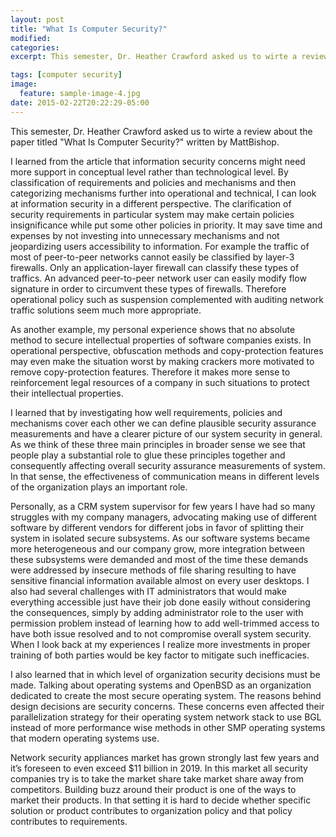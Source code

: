 ```yaml
---
layout: post
title: "What Is Computer Security?"
modified:
categories: 
excerpt: This semester, Dr. Heather Crawford asked us to wirte a review about the paper titled "What Is Computer Security?" written by MattBishop.

tags: [computer security]
image:
  feature: sample-image-4.jpg
date: 2015-02-22T20:22:29-05:00
---
```


This semester, Dr. Heather Crawford asked us to wirte a review about the paper titled "What Is Computer Security?" written by MattBishop.

I learned from the article that information security concerns might need more support in conceptual level rather than technological level. By classification of requirements and policies and mechanisms and then categorizing mechanisms further into operational and technical, I can look at information security in a different perspective. The clarification of security requirements in particular system may make certain policies insignificance while put some other policies in priority. It may save time and expenses by not investing into unnecessary mechanisms and not jeopardizing users accessibility to information. For example the traffic of most of peer-to-peer networks cannot easily be classified by layer-3 firewalls. Only an application-layer firewall can classify these types of traffics. An advanced peer-to-peer network user can easily modify flow signature in order to circumvent these types of firewalls. Therefore operational policy such as suspension complemented with auditing network traffic solutions seem much more appropriate. 

As another example, my personal experience shows that no absolute method to secure intellectual properties of software companies exists. In operational perspective, obfuscation methods and copy-protection features may even make the situation worst by making crackers more motivated to remove copy-protection features. Therefore it makes more sense to reinforcement legal resources of a company in such situations to protect their intellectual properties.

I learned that by investigating how well requirements, policies and mechanisms cover each other we can define plausible security assurance measurements and have a clearer picture of our system security in general. As we think of these three main principles in broader sense we see that people play a substantial role to glue these principles together and consequently affecting overall security assurance measurements of system. In that sense, the effectiveness of communication means in different levels of the organization plays an important role.

Personally, as a CRM system supervisor for few years I have had so many struggles with my company managers, advocating making use of different software by different vendors for different jobs in favor of splitting their system in isolated secure subsystems. As our software systems became more heterogeneous and our company grow, more integration between these subsystems were demanded and most of the time these demands were addressed by insecure methods of file sharing resulting to have sensitive financial information available almost on every user desktops. I also had several challenges with IT administrators that would make everything accessible just have their job done easily without considering the consequences, simply by adding administrator role to the user with permission problem instead of learning how to add well-trimmed access to have both issue resolved and to not compromise overall system security. When I look back at my experiences I realize more investments in proper training of both parties would be key factor to mitigate such inefficacies. 

I also learned that in which level of organization security decisions must be made. Talking about operating systems and OpenBSD as an organization dedicated to create the most secure operating system. The reasons behind design decisions are security concerns. These concerns even affected their parallelization strategy for their operating system network stack to use BGL  instead of more performance wise methods in other SMP  operating systems that modern operating systems use. 

Network security appliances market has grown strongly last few years and it’s foreseen to even exceed $11 billion in 2019. In this market all security companies try is to take the market share take market share away from competitors. Building buzz around their product is one of the ways to market their products. In that setting it is hard to decide whether specific solution or product contributes to organization policy and that policy contributes to requirements. 
